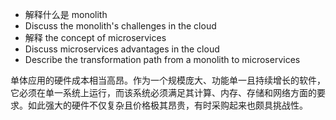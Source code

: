 - 解释什么是 monolith
- Discuss the monolith's challenges in the cloud
- 解释 the concept of microservices
- Discuss microservices advantages in the cloud
- Describe the transformation path from a monolith to microservices

单体应用的硬件成本相当高昂。作为一个规模庞大、功能单一且持续增长的软件，它必须在单一系统上运行，而该系统必须满足其计算、内存、存储和网络方面的要求。如此强大的硬件不仅复杂且价格极其昂贵，有时采购起来也颇具挑战性。

